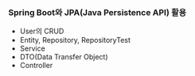 ### Spring Boot와 JPA(Java Persistence API) 활용
* User의 CRUD
* Entity, Repository, RepositoryTest
* Service
* DTO(Data Transfer Object)
* Controller